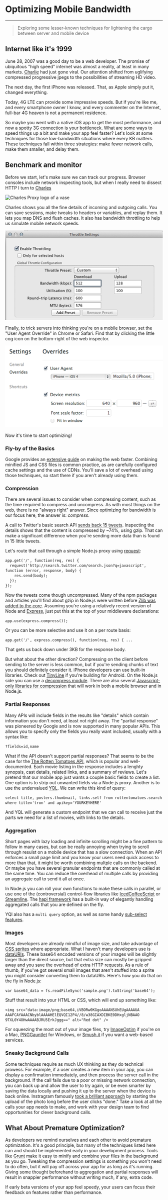 # Optimizing Mobile Bandwidth

---

> Exploring some lesser-known techniques for lightening the cargo between server and mobile device

## Internet like it's 1999
June 28, 2007 was a good day to be a web developer. The promise of ubiquitous "high speed" internet was almost a reality, at least in many markets. [Charlie](http://www.youtube.com/watch?v=_OBlgSz8sSM) had just gone viral. Our attention shifted from uglifying compressed progressive jpegs to the possibilities of streaming HD video.

The next day, the first iPhone was released. That, as Apple simply put it, changed everything.

Today, 4G LTE can provide some impressive speeds. But if you're like me, and every smartphone owner I know, and every commenter on the Internet, full-bar 4G heaven is not a permanent residence.

So maybe you went with a native iOS app to get the most performance, and now a spotty 3G connection is your bottleneck. What are some ways to speed things up a bit and make your app feel faster? Let's look at some techniques for those low-bandwidth situations where every KB matters. These techniques fall within three strategies: make fewer network calls, make them smaller, and delay them.

## Benchmark and monitor
Before we start, let's make sure we can track our progress. Browser consoles include network inspecting tools, but when I really need to dissect HTTP I turn to [Charles](http://www.charlesproxy.com/)

![Charles Proxy logo of a vase](http://www.charlesproxy.com/static/img/charles_hdr.png)

Charles shows you all the fine details of incoming and outgoing calls. You can save sessions, make tweaks to headers or variables, and replay them. It lets you map DNS and flush caches. It also has bandwidth throttling to help us simulate mobile network speeds.

![Charles bandwidth settings at 512 kbps](img/charles-throttle.png)

Finally, to trick servers into thinking you're on a mobile browser, set the "User Agent Override" in Chrome or Safari. Find that by clicking the little cog icon on the bottom-right of the web inspector.

![Browser web inspector settings to fake iPhone](img/fake-user-agent.png)

Now it's time to start optimizing!

### Fly-by of the Basics
Google provides an [extensive guide](https://developers.google.com/speed/) on making the web faster. Combining minified JS and CSS files is common practice, as are carefully configured cache settings and the use of CDNs. You'll save a lot of overhead using those techniques, so start there if you aren't already using them.

### Compression
There are several issues to consider when compressing content, such as the time required to compress and uncompress. As with most things on the web, there is no "always right" answer. Since optimizing for bandwidth is our focus here, the answer is: _compress_.

A call to Twitter's basic search API [sends back 15 tweets](https://search.twitter.com/search.json?q=javascript). Inspecting the details shows that the content is compressed by ~74%, using gzip. That can make a significant difference when you're sending more data than is found in 15 little tweets.

Let's route that call through a simple Node.js proxy using [request](https://github.com/mikeal/request):

    app.get('/', function(req, res) {
      request('http://search.twitter.com/search.json?q=javascript', function (error, response, body) {
        res.send(body);
      });
    });

Now the tweets come though uncompressed. Many of the npm packages and articles you'll find about gzip in Node.js were written before [Zlib was added to the core](http://nodejs.org/api/zlib.html). Assuming you're using a relatively recent version of Node and [Express](http://expressjs.com), just put this at the top of your middleware declarations:

    app.use(express.compress());

Or you can be more selective and use it on a per route basis:

    app.get('/', express.compress(), function(req, res) { ...

That gets us back down under 3KB for the response body.

But what about the other direction? Compressing on the client before sending to the server is less common, but if you're sending chunks of text you should definitely consider it. iPhone developers can use built-in libraries. Check out [TinyLine](http://www.tinyline.com/utils/index.html) if you're building for Android. On the Node.js side you can use a [decompress module](https://npmjs.org/package/express-decompress). There are also several [Javascript-only libraries for compression](https://github.com/cscott/compressjs) that will work in both a mobile browser and in Node.js.

### Partial Responses
Many APIs will include fields in the results like "details" which contain information you don't need, at least not right away. The "partial response" was pioneered by Google and is now supported in many popular APIs. This allows you to specify only the fields you really want included, usually with a syntax like:

    ?fields=id,name

What if the API doesn't support partial responses? That seems to be the case for the [The Rotten Tomatoes API](http://developer.rottentomatoes.com/iodocs), which is popular and well-documented. Each movie listing in the response includes a lenghty synopsis, cast details, related links, and a summary of reviews. Let's pretend that our mobile app just wants a couple basic fields to create a list. One option is to strip out unwanted fields via a Node.js proxy. Another is to use the undervalued [YQL](http://developer.yahoo.com/yql/). We can write this kind of query:

    select title, posters.thumbnail, links.self from rottentomatoes.search where title='tron' and apikey='YOURKEYHERE'

And YQL will generate a custom endpoint that we can call to receive just the parts we need for a list of movies, with links to the details.

### Aggregation
Short pages with lazy loading and infinite scrolling might be a fine pattern to follow in many cases, but can be really annoying when trying to scroll through resulst on a mobile device that has a slow connection. When an API enforces a small page limit and you know your users need quick access to more than that, it might be worth combining multple calls on the backend. Or maybe you have several granular endpoints that are commonly called at the same time. You can reduce the overhead of multiple calls by providing an aggregate call to send it all at once.

In Node.js you can roll your own functions to make these calls in parallel, or use one of the (controversial) control-flow libraries like [IcedCoffeeScript](http://maxtaco.github.io/coffee-script/) or [Streamline](https://github.com/Sage/streamlinejs). The [hapi framework](http://walmartlabs.github.io/hapi/) has a built-in way of elegantly handling aggregated calls that you are defined on the fly.

YQl also has a `multi query` option, as well as some handy [sub-select features](http://developer.yahoo.com/yql/guide/joins.html).

### Images
Most developers are already mindful of image size, and take advantage of [CSS sprites](https://github.com/richardbutler/node-spritesheet) where appropriate. What I haven't many developers use is [dataURIs](https://en.wikipedia.org/wiki/Data_URI_scheme). These base64 encoded versions of your images will be slightly larger than the direct source, but that extra size can mostly be gzipped away and you save the overhead of extra HTTP requests. As a rule of thumb, if you've got several small images that aren't stuffed into a sprite you might consider converting them to dataURIs. Here's how you do that on the fly in Node.js:

    var base64_data = fs.readFileSync('sample.png').toString('base64');

Stuff that result into your HTML or CSS, which will end up something like:

    <img src="data:image/png;base64,iVBORw0KGgoAAAANSUhEUgAAAAUA
    AAAFCAYAAACNbyblAAAAHElEQVQI12P4//8/w38GIAXDIBKE0DHxgljNBAAO
    9TXL0Y4OHwAAAABJRU5ErkJggg==" alt="Red dot" />

For squeezing the most out of your image files, try [ImageOptim](http://imageoptim.com/) if you're on a Mac, [PNGGauntlet](http://pnggauntlet.com/) for Windows, or [Smush.it](http://www.smushit.com/ysmush.it/) if you want a web-based services.

### Sneaky Background Calls
Some techniques require as much UX thinking as they do technical prowess. For example, if a user creates a new item in your app, you can display a confirmation immediately, and then process the server call in the background. If the call fails due to a poor or missing network connection, you can back up and allow the user to try again, or be even smarter by saving the data locally and pushing it up to the server when the device is back online. Instragram famously [took a brilliant approach](http://www.cultofmac.com/164285/the-clever-trick-instagram-uses-to-upload-photos-so-quickly/) by starting the upload of the photo long before the user clicks "done." Take a look at all the calls your app needs to make, and work with your design team to find opportunities for clever background calls.

## What About Premature Optimization?
As developers we remind ourselves and each other to avoid premature optimization. It's a good principle, but many of the techniques listed here can and should be implemented early in your development process. Tools like [Grunt](http://gruntjs.com/) make it easy to minify and combine your files in the background as you go. Tweaking the compression settings is something you won't need to do often, but it will pay off across your app for as long as it's running. Giving some thought beforehand to aggregation and partial responses will result in snappier performance without writing much, if any, extra code.

If early beta versions of your app feel speedy, your users can focus their feedback on features rather than performance.



